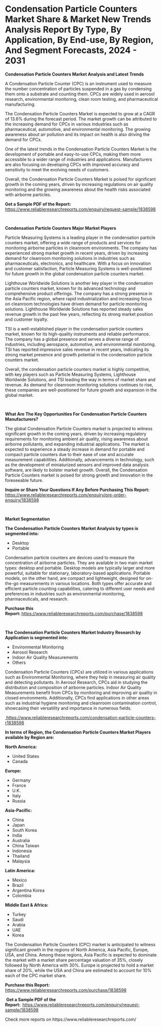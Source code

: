 <p><h1>Condensation Particle Counters Market Share & Market New Trends Analysis Report By Type, By Application, By End-use, By Region, And Segment Forecasts, 2024 - 2031</h1></p><p><strong>Condensation Particle Counters Market Analysis and Latest Trends</strong></p>
<p><p>A Condensation Particle Counter (CPC) is an instrument used to measure the number concentration of particles suspended in a gas by condensing them onto a substrate and counting them. CPCs are widely used in aerosol research, environmental monitoring, clean room testing, and pharmaceutical manufacturing.</p><p>The Condensation Particle Counters Market is expected to grow at a CAGR of 13.6% during the forecast period. The market growth can be attributed to the increasing demand for CPCs in various industries such as pharmaceutical, automotive, and environmental monitoring. The growing awareness about air pollution and its impact on health is also driving the demand for CPCs.</p><p>One of the latest trends in the Condensation Particle Counters Market is the development of portable and easy-to-use CPCs, making them more accessible to a wider range of industries and applications. Manufacturers are also focusing on developing CPCs with improved accuracy and sensitivity to meet the evolving needs of customers.</p><p>Overall, the Condensation Particle Counters Market is poised for significant growth in the coming years, driven by increasing regulations on air quality monitoring and the growing awareness about the health risks associated with airborne particles.</p></p>
<p><strong>Get a Sample PDF of the Report:&nbsp;</strong> <a href="https://www.reliableresearchreports.com/enquiry/request-sample/1838598">https://www.reliableresearchreports.com/enquiry/request-sample/1838598</a></p>
<p>&nbsp;</p>
<p><strong>Condensation Particle Counters Major Market Players</strong></p>
<p><p>Particle Measuring Systems is a leading player in the condensation particle counters market, offering a wide range of products and services for monitoring airborne particles in cleanroom environments. The company has experienced strong market growth in recent years, driven by increasing demand for cleanroom monitoring solutions in industries such as pharmaceuticals, electronics, and healthcare. With a focus on innovation and customer satisfaction, Particle Measuring Systems is well-positioned for future growth in the global condensation particle counters market.</p><p>Lighthouse Worldwide Solutions is another key player in the condensation particle counters market, known for its advanced technology and comprehensive product offerings. The company has a strong presence in the Asia Pacific region, where rapid industrialization and increasing focus on cleanroom technologies have driven demand for particle monitoring solutions. Lighthouse Worldwide Solutions has reported steady sales revenue growth in the past few years, reflecting its strong market position and customer loyalty.</p><p>TSI is a well-established player in the condensation particle counters market, known for its high-quality instruments and reliable performance. The company has a global presence and serves a diverse range of industries, including aerospace, automotive, and environmental monitoring. TSI has reported impressive sales revenue in recent years, indicating its strong market presence and growth potential in the condensation particle counters market.</p><p>Overall, the condensation particle counters market is highly competitive, with key players such as Particle Measuring Systems, Lighthouse Worldwide Solutions, and TSI leading the way in terms of market share and revenue. As demand for cleanroom monitoring solutions continues to rise, these companies are well-positioned for future growth and expansion in the global market.</p></p>
<p>&nbsp;</p>
<p><strong>What Are The Key Opportunities For Condensation Particle Counters Manufacturers?</strong></p>
<p><p>The global Condensation Particle Counters market is projected to witness significant growth in the coming years, driven by increasing regulatory requirements for monitoring ambient air quality, rising awareness about airborne pollutants, and expanding industrial applications. The market is expected to experience a steady increase in demand for portable and compact particle counters due to their ease of use and accurate measurement capabilities. Additionally, advancements in technology, such as the development of miniaturized sensors and improved data analysis software, are likely to bolster market growth. Overall, the Condensation Particle Counters market is poised for strong growth and innovation in the foreseeable future.</p></p>
<p><strong>Inquire or Share Your Questions If Any Before Purchasing This Report:</strong> <a href="https://www.reliableresearchreports.com/enquiry/pre-order-enquiry/1838598">https://www.reliableresearchreports.com/enquiry/pre-order-enquiry/1838598</a></p>
<p>&nbsp;</p>
<p><strong>Market Segmentation</strong></p>
<p><strong>The Condensation Particle Counters Market Analysis by types is segmented into:</strong></p>
<p><ul><li>Desktop</li><li>Portable</li></ul></p>
<p><p>Condensation particle counters are devices used to measure the concentration of airborne particles. They are available in two main market types: desktop and portable. Desktop models are typically larger and more powerful, suitable for stationary, laboratory-based applications. Portable models, on the other hand, are compact and lightweight, designed for on-the-go measurements in various locations. Both types offer accurate and efficient particle counting capabilities, catering to different user needs and preferences in industries such as environmental monitoring, pharmaceuticals, and research.</p></p>
<p><strong>Purchase this Report:&nbsp;</strong><a href="https://www.reliableresearchreports.com/purchase/1838598">https://www.reliableresearchreports.com/purchase/1838598</a></p>
<p>&nbsp;</p>
<p><strong>The Condensation Particle Counters Market Industry Research by Application is segmented into:</strong></p>
<p><ul><li>Environmental Monitoring</li><li>Aerosol Research</li><li>Indoor Air Quality Measurements</li><li>Others</li></ul></p>
<p><p>Condensation Particle Counters (CPCs) are utilized in various applications such as Environmental Monitoring, where they help in measuring air quality and detecting pollutants. In Aerosol Research, CPCs aid in studying the distribution and composition of airborne particles. Indoor Air Quality Measurements benefit from CPCs by monitoring and improving air quality in closed environments. Additionally, CPCs find applications in other areas such as industrial hygiene monitoring and cleanroom contamination control, showcasing their versatility and importance in numerous fields.</p></p>
<p><a href="https://www.reliableresearchreports.com/condensation-particle-counters-r1838598">&nbsp;https://www.reliableresearchreports.com/condensation-particle-counters-r1838598</a></p>
<p><strong>In terms of Region, the Condensation Particle Counters Market Players available by Region are:</strong></p>
<p>
    <p> <strong> North America: </strong>
        <ul>
            <li>United States</li>
            <li>Canada</li>
        </ul>
        </p> 
    <p> <strong> Europe: </strong>
        <ul>
            <li>Germany</li>
            <li>France</li>
            <li>U.K.</li>
            <li>Italy</li>
            <li>Russia</li>
        </ul>
        </p> 
    <p> <strong> Asia-Pacific: </strong>
        <ul>
            <li>China</li>
            <li>Japan</li>
            <li>South Korea</li>
            <li>India</li>
            <li>Australia</li>
            <li>China Taiwan</li>
            <li>Indonesia</li>
            <li>Thailand</li>
            <li>Malaysia</li>
        </ul>
        </p> 
    <p> <strong> Latin America: </strong>
        <ul>
            <li>Mexico</li>
            <li>Brazil</li>
            <li>Argentina Korea</li>
            <li>Colombia</li>
        </ul>
        </p> 
    <p> <strong> Middle East & Africa: </strong>
        <ul>
            <li>Turkey</li>
            <li>Saudi</li>
            <li>Arabia</li>
            <li>UAE</li>
            <li>Korea</li>
        </ul>
    </p>
    </p>
<p><p>The Condensation Particle Counters (CPC) market is anticipated to witness significant growth in the regions of North America, Asia Pacific, Europe, USA, and China. Among these regions, Asia Pacific is expected to dominate the market with a market share percentage valuation of 35%, closely followed by North America with 30%. Europe is projected to hold a market share of 20%, while the USA and China are estimated to account for 10% each of the CPC market share.</p></p>
<p><strong>Purchase this Report: </strong><a href="https://www.reliableresearchreports.com/purchase/1838598">https://www.reliableresearchreports.com/purchase/1838598</a></p>
<p>&nbsp;<strong>Get a Sample PDF of the Report:&nbsp;&nbsp;</strong><a href="https://www.reliableresearchreports.com/enquiry/request-sample/1838598">https://www.reliableresearchreports.com/enquiry/request-sample/1838598</a></p>
<p><strong></strong></p>
<p>Check more reports on https://www.reliableresearchreports.com/</p>